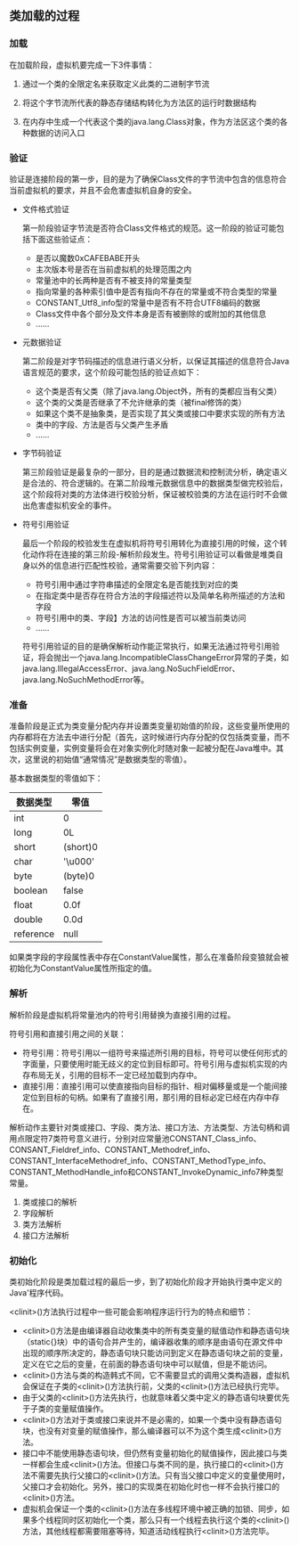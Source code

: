 ## 类加载的过程

### 加载

  在加载阶段，虚拟机要完成一下3件事情：

  1. 通过一个类的全限定名来获取定义此类的二进制字节流

  2. 将这个字节流所代表的静态存储结构转化为方法区的运行时数据结构

  3. 在内存中生成一个代表这个类的java.lang.Class对象，作为方法区这个类的各种数据的访问入口

### 验证

  验证是连接阶段的第一步，目的是为了确保Class文件的字节流中包含的信息符合当前虚拟机的要求，并且不会危害虚拟机自身的安全。

  + 文件格式验证

    第一阶段验证字节流是否符合Class文件格式的规范。这一阶段的验证可能包括下面这些验证点：

    + 是否以魔数0xCAFEBABE开头
    + 主次版本号是否在当前虚拟机的处理范围之内
    + 常量池中的长两种是否有不被支持的常量类型
    + 指向常量的各种索引值中是否有指向不存在的常量或不符合类型的常量
    + CONSTANT_Utf8_info型的常量中是否有不符合UTF8编码的数据
    + Class文件中各个部分及文件本身是否有被删除的或附加的其他信息
    + ......

  + 元数据验证

    第二阶段是对字节码描述的信息进行语义分析，以保证其描述的信息符合Java语言规范的要求，这个阶段可能包括的验证点如下：

    + 这个类是否有父类（除了java.lang.Object外，所有的类都应当有父类）
    + 这个类的父类是否继承了不允许继承的类（被final修饰的类）
    + 如果这个类不是抽象类，是否实现了其父类或接口中要求实现的所有方法
    + 类中的字段、方法是否与父类产生矛盾
    + ......

  + 字节码验证

    第三阶段验证是最复杂的一部分，目的是通过数据流和控制流分析，确定语义是合法的、符合逻辑的。在第二阶段堆元数据信息中的数据类型做完校验后，这个阶段将对类的方法体进行校验分析，保证被校验类的方法在运行时不会做出危害虚拟机安全的事件。

  + 符号引用验证

    最后一个阶段的校验发生在虚拟机将符号引用转化为直接引用的时候，这个转化动作将在连接的第三阶段-解析阶段发生。符号引用验证可以看做是堆类自身以外的信息进行匹配性校验，通常需要交验下列内容：

    + 符号引用中通过字符串描述的全限定名是否能找到对应的类
    + 在指定类中是否存在符合方法的字段描述符以及简单名称所描述的方法和字段
    + 符号引用中的类、字段】方法的访问性是否可以被当前类访问
    + ......

    符号引用验证的目的是确保解析动作能正常执行，如果无法通过符号引用验证，将会抛出一个java.lang.IncompatibleClassChangeError异常的子类，如java.lang.IllegalAccessError、java.lang.NoSuchFieldError、java.lang.NoSuchMethodError等。

### 准备

  准备阶段是正式为类变量分配内存并设置类变量初始值的阶段，这些变量所使用的内存都将在方法去中进行分配（首先，这时候进行内存分配的仅包括类变量，而不包括实例变量，实例变量将会在对象实例化时随对象一起被分配在Java堆中。其次，这里说的初始值“通常情况”是数据类型的零值）。

  基本数据类型的零值如下：

  | 数据类型  | 零值     |
  | --------- | -------- |
  | int       | 0        |
  | long      | 0L       |
  | short     | (short)0 |
  | char      | '\\u000' |
  | byte      | (byte)0  |
  | boolean   | false    |
  | float     | 0.0f     |
  | double    | 0.0d     |
  | reference | null     |

  如果类字段的字段属性表中存在ConstantValue属性，那么在准备阶段变狼就会被初始化为ConstantValue属性所指定的值。

### 解析

  解析阶段是虚拟机将常量池内的符号引用替换为直接引用的过程。

  符号引用和直接引用之间的关联：

  + 符号引用：符号引用以一组符号来描述所引用的目标，符号可以使任何形式的字面量，只要使用时能无歧义的定位到目标即可。符号引用与虚拟机实现的内存布局无关，引用的目标不一定已经加载到内存中。
  + 直接引用：直接引用可以使直接指向目标的指针、相对偏移量或是一个能间接定位到目标的句柄。如果有了直接引用，那引用的目标必定已经在内存中存在。

  解析动作主要针对类或接口、字段、类方法、接口方法、方法类型、方法句柄和调用点限定符7类符号意义进行，分别对应常量池CONSTANT_Class_info、CONSANT_Fieldref_info、CONSTANT_Methodref_info、CONSTANT_InterfaceMethodref_info、CONSTANT_MethodType_info、CONSTANT_MethodHandle_info和CONSTANT_InvokeDynamic_info7种类型常量。

  1. 类或接口的解析
  2. 字段解析
  3. 类方法解析
  4. 接口方法解析

### 初始化

  类初始化阶段是类加载过程的最后一步，到了初始化阶段才开始执行类中定义的Java'程序代码。

  \<clinit>()方法执行过程中一些可能会影响程序运行行为的特点和细节：

  + \<clinit>()方法是由编译器自动收集类中的所有类变量的赋值动作和静态语句块（static{}块）中的语句合并产生的，编译器收集的顺序是由语句在源文件中出现的顺序所决定的，静态语句块只能访问到定义在静态语句块之前的变量，定义在它之后的变量，在前面的静态语句块中可以赋值，但是不能访问。
  + \<clinit>()方法与类的构造韩式不同，它不需要显式的调用父类构造器，虚拟机会保证在子类的\<clinit>()方法执行前，父类的\<clinit>()方法已经执行完毕。
  + 由于父类的\<clinit>()方法先执行，也就意味着父类中定义的静态语句块要优先于子类的变量赋值操作。
  + \<clinit>()方法对于类或接口来说并不是必需的，如果一个类中没有静态语句块，也没有对变量的赋值操作，那么编译器可以不为这个类生成\<clinit>()方法。
  + 接口中不能使用静态语句块，但仍然有变量初始化的赋值操作，因此接口与类一样都会生成\<clinit>()方法。但接口与类不同的是，执行接口的\<clinit>()方法不需要先执行父接口的\<clinit>()方法。只有当父接口中定义的变量使用时，父接口才会初始化。另外，接口的实现类在初始化时也一样不会执行接口的\<clinit>()方法。
  + 虚拟机会保证一个类的\<clinit>()方法在多线程环境中被正确的加锁、同步，如果多个线程同时区初始化一个类，那么只有一个线程去执行这个类的\<clinit>()方法，其他线程都需要阻塞等待，知道活动线程执行\<clinit>()方法完毕。
